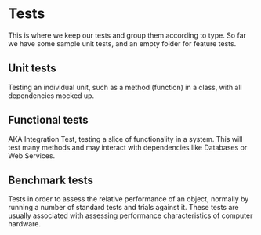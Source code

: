 # Tests
This is where we keep our tests and group them according to type.
So far we have some sample unit tests, and an empty folder for feature tests.

## Unit tests
Testing an individual unit, such as a method (function) in a class, with all dependencies mocked up.

## Functional tests
AKA Integration Test, testing a slice of functionality in a system. This will test many methods and may interact with dependencies like Databases or Web Services.

## Benchmark tests
Tests in order to assess the relative performance of an object, normally by running a number of standard tests and trials against it.
These tests are usually associated with assessing performance characteristics of computer hardware.

